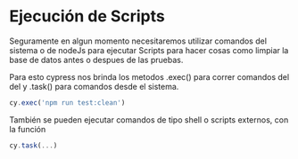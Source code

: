# Ejecución de Scripts

Seguramente en algun momento necesitaremos utilizar comandos del sistema o de nodeJs para 
ejecutar Scripts para hacer cosas como limpiar la base de datos antes o despues de las pruebas.

Para esto cypress nos brinda los metodos .exec() para correr comandos del del y .task() para 
comandos desde el sistema.

```js
cy.exec('npm run test:clean')
```


También se pueden ejecutar comandos de tipo shell o scripts externos, con la función
```js
cy.task(...)
```